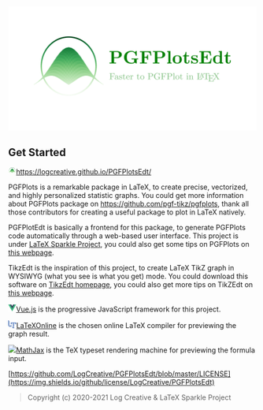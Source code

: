 ![](res/logo/banner.png)

## Get Started

<a href="https://logcreative.github.io/PGFPlotsEdt/"><img src="res/logo/logo.svg" width="16px">https://logcreative.github.io/PGFPlotsEdt/</a>

PGFPlots is a remarkable package in LaTeX, to create precise, vectorized, and highly personalized statistic graphs. You could get more information about PGFPlots package on https://github.com/pgf-tikz/pgfplots, thank all those contributors for creating a useful package to plot in LaTeX natively.

PGFPlotEdt is basically a frontend for this package, to generate PGFPlots code automatically through a web-based user interface. This project is under [LaTeX Sparkle Project](https://logcreative.github.io/LaTeXSparkle/), you could also get some tips on PGFPlots on [this webpage](https://logcreative.github.io/LaTeXSparkle/src/art/chapter06.html).

TikzEdt is the inspiration of this project, to create LaTeX TikZ graph in WYSIWYG (what you see is what you get) mode. You could download this software on [TikzEdt homepage](http://www.tikzedt.org/), you could also get more tips on TikZEdt on [this webpage](https://logcreative.github.io/LaTeXSparkle/src/art/chapter04.html).

<a href="https://cn.vuejs.org/" target="_blank"><img class="icon" src="res/poweredby/vue.png" height="16px">Vue.js</a> is the progressive JavaScript framework for this project.

<a href="https://latexonline.cc/" target="_blank"><img class="icon" src="res/poweredby/latexonline.png" height="16px">LaTeXOnline</a> is the chosen online LaTeX compiler for previewing the graph result.

<a href="https://www.mathjax.org/" target="_blank"><img class="icon" src="res/poweredby/mathjax.ico" height="16px">MathJax</a> is the TeX typeset rendering machine for previewing the formula input.

[https://github.com/LogCreative/PGFPlotsEdt/blob/master/LICENSE](https://img.shields.io/github/license/LogCreative/PGFPlotsEdt)

>Copyright (c) 2020-2021 Log Creative & LaTeX Sparkle Project